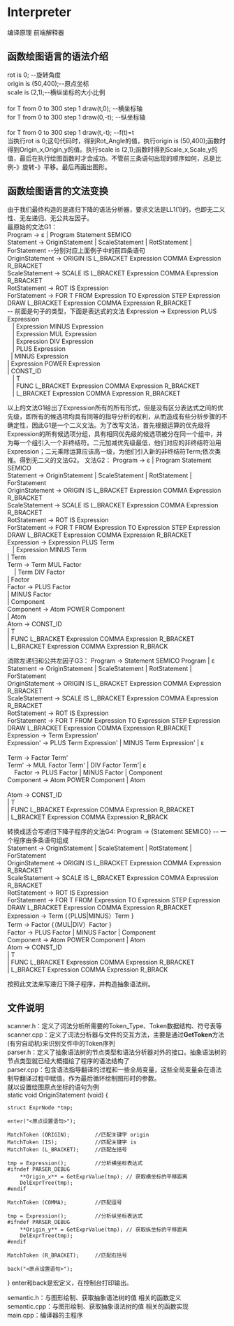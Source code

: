 # Interpreter
编译原理 前端解释器
## 函数绘图语言的语法介绍
rot is 0; --旋转角度</br>
origin is (50,400);--原点坐标</br> 
scale is (2,1);--横纵坐标的大小比例</br>
</br>
for T from 0 to 300 step 1 draw(t,0); --横坐标轴</br>
for T from 0 to 300 step 1 draw(0,-t); --纵坐标轴</br>
</br>
for T from 0 to 300 step 1 draw(t,-t); --f(t)=t</br>
当执行rot is 0;这句代码时，得到Rot_Angle的值，执行origin is (50,400);函数时得到Origin_x,Origin_y的值。执行scale is (2,1);函数时得到Scale_x,Scale_y的值，最后在执行绘图函数时才会成功。不管前三条语句出现的顺序如何，总是比例-》旋转-》平移。最后再画出图形。</br>

## 函数绘图语言的文法变换
由于我们最终构造的是递归下降的语法分析器，要求文法是LL1(1)的，也即无二义性、无左递归、无公共左因子。</br>
最原始的文法G1：</br>
Program -> ε | Program Statement SEMICO</br>
Statement -> OriginStatement | ScaleStatement | RotStatement | ForStatement --分别对应上面例子中的前四条语句</br>
OriginStatement -> ORIGIN IS L_BRACKET Expression COMMA Expression R_BRACKET</br>
ScaleStatement -> SCALE IS L_BRACKET Expression COMMA Expression R_BRACKET</br>
RotStatement -> ROT IS Expression</br>
ForStatement -> FOR T FROM Expression TO Expression STEP Expression DRAW L_BRACKET Expression COMMA Expression R_BRACKET</br>
-- 前面是句子的类型，下面是表达式的文法
Expression -> Expression PLUS Expression </br>
	    | Expression MINUS Expression</br>
	    | Expression MUL Expression</br>
	    | Expression DIV Expression</br>
	    | PLUS Expression</br>
	    | MINUS Expression</br>
	    | Expression POWER Expression</br>
	    | CONST_ID</br>
	    | T</br>
	    | FUNC L_BRACKET Expression COMMA Expression R_BRACKET</br>
	    | L_BRACKET Expression COMMA Expression R_BRACKET</br>

以上的文法G1给出了Expression所有的所有形式，但是没有区分表达式之间的优先级，即所有的候选项均具有同等的指导分析的权利，从而造成有些分析步骤的不确定性，因此G1是一个二义文法。为了改写文法，首先根据运算的优先级将Expression的所有候选项分组，具有相同优先级的候选项被分在同一个组中，并为每一个组引入一个非终结符。二元加减优先级最低，他们对应的非终结符沿用Expression；二元乘除运算应该高一级，为他们引入新的非终结符Term;依次类推。得到无二义的文法G2。
文法G2：
Program -> ε | Program Statement SEMICO</br>
Statement -> OriginStatement | ScaleStatement | RotStatement | ForStatement</br>
OriginStatement -> ORIGIN IS L_BRACKET Expression COMMA Expression R_BRACKET</br>
ScaleStatement -> SCALE IS L_BRACKET Expression COMMA Expression R_BRACKET</br>
RotStatement -> ROT IS Expression</br>
ForStatement -> FOR T FROM Expression TO Expression STEP Expression DRAW L_BRACKET Expression COMMA Expression R_BRACKET</br>
Expression -> Expression PLUS Term </br>
	    | Expression MINUS Term</br>
	    | Term	 </br>
Term ->	Term MUL Factor	 </br>   
      | Term DIV Factor</br>
      | Factor</br>
Factor -> PLUS Factor</br>
	| MINUS Factor</br>
	| Component</br>
Component -> Atom POWER Component</br>
	   | Atom 	</br>
Atom ->	CONST_ID</br>
      | T</br>
      | FUNC L_BRACKET Expression COMMA Expression R_BRACKET</br>
      | L_BRACKET Expression COMMA Expression R_BRACK</br>

消除左递归和公共左因子G3：
Program -> Statement SEMICO Program | ε</br>
Statement -> OriginStatement | ScaleStatement | RotStatement | ForStatement</br>
OriginStatement -> ORIGIN IS L_BRACKET Expression COMMA Expression R_BRACKET</br>
ScaleStatement -> SCALE IS L_BRACKET Expression COMMA Expression R_BRACKET</br>
RotStatement -> ROT IS Expression</br>
ForStatement -> FOR T FROM Expression TO Expression STEP Expression DRAW L_BRACKET Expression COMMA Expression R_BRACKET</br>
Expression -> Term Expression'</br>
Expression' -> PLUS Term Expression' | MINUS Term Expression' | ε</br>	
Term ->	Factor Term'</br>
Term' -> MUL Factor Term' | DIV Factor Term'| ε </br>	    
Factor -> PLUS Factor | MINUS Factor | Component</br>
Component -> Atom POWER Component | Atom </br>	
Atom ->	CONST_ID</br>
      | T</br>
      | FUNC L_BRACKET Expression COMMA Expression R_BRACKET</br>
      | L_BRACKET Expression COMMA Expression R_BRACK</br>

转换成适合写递归下降子程序的文法G4:
Program -> {Statement SEMICO} -- 一个程序由多条语句组成</br>
Statement -> OriginStatement | ScaleStatement | RotStatement | ForStatement</br>
OriginStatement -> ORIGIN IS L_BRACKET Expression COMMA Expression R_BRACKET</br>
ScaleStatement -> SCALE IS L_BRACKET Expression COMMA Expression R_BRACKET</br>
RotStatement -> ROT IS Expression</br>
ForStatement -> FOR T FROM Expression TO Expression STEP Expression DRAW L_BRACKET Expression COMMA Expression R_BRACKET</br>
Expression -> Term {（PLUS|MINUS）Term }	</br>
Term ->	Factor {（MUL|DIV）Factor }    </br>
Factor -> PLUS Factor | MINUS Factor | Component</br>
Component -> Atom POWER Component | Atom 	</br>
Atom ->	CONST_ID</br>
      | T</br>
      | FUNC L_BRACKET Expression COMMA Expression R_BRACKET</br>
      | L_BRACKET Expression COMMA Expression R_BRACK</br>

按照此文法来写递归下降子程序，并构造抽象语法树。</br>

## 文件说明
scanner.h：定义了词法分析所需要的Token_Type、Token数据结构、符号表等</br>
scanner.cpp：定义了词法分析器与文件的交互方法，主要是通过**GetToken**方法(有穷自动机)来识别文件中的Token序列</br>
parser.h：定义了抽象语法树的节点类型和语法分析器对外的接口。抽象语法树的节点类型就已经大概描绘了程序的语法结构了</br>
parser.cpp：包含语法指导翻译的过程和一些全局变量，这些全局变量会在语法制导翻译过程中赋值，作为最后循环绘制图形时的参数。</br>
就以设置绘图原点坐标的语句为例</br>
static void OriginStatement (void) {

  	struct ExprNode *tmp;

	enter("<原点设置语句>");

	MatchToken (ORIGIN);		//匹配关键字 origin
	MatchToken (IS);			//匹配关键字 is
	MatchToken (L_BRACKET);		//匹配左括号

	tmp = Expression();			//分析横坐标表达式
	#ifndef PARSER_DEBUG
		**Origin_x** = GetExprValue(tmp); // 获取横坐标的平移距离
		DelExprTree(tmp);
	#endif

	MatchToken (COMMA);			//匹配逗号
	
	tmp = Expression();			//分析纵坐标表达式
	#ifndef PARSER_DEBUG
		**Origin_y** = GetExprValue(tmp); // 获取纵坐标的平移距离
		DelExprTree(tmp);
	#endif

	MatchToken (R_BRACKET);		//匹配右括号

	back("<原点设置语句>");
}
enter和back是宏定义，在控制台打印输出。

semantic.h：与图形绘制、获取抽象语法树的值 相关的函数定义</br>
semantic.cpp：与图形绘制、获取抽象语法树的值 相关的函数实现</br>
main.cpp：编译器的主程序
